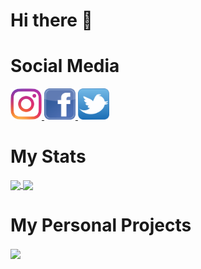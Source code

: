 # Hi there 👋

# Social Media

<a href = "https://www.instagram.com/anne_mojo/">
    <img src = "Social Media Logos/Instagram.png" width = "auto" height = "50px" />
</a>

<a href = "https://www.facebook.com/anneemojo">
    <img src = "Social Media Logos/Facebook.png" width = "auto" height = "50px" />
</a>

<a href = "https://twitter.com/AnaMitrea">
    <img src = "Social Media Logos/Twitter.png" width = "auto" height = "50px" />
</a>

# My Stats

<a href = "https://github.com/AnneeMojo?tab=repositories">
  <img src = "https://github-readme-stats.vercel.app/api?username=AnneeMojo&count_private=true&show_icons=true&theme=tokyonight&include_all_commits=true" align = "center" />
</a>

<a href = "https://github.com/AnneeMojo?tab=repositories">
  <img src = "https://github-readme-stats.vercel.app/api/top-langs/?username=AnneeMojo&langs_count=10&theme=tokyonight&layout=compact&card_width=270" align = "center" />
</a>

# My Personal Projects

<a href = "https://github.com/AnneeMojo/Proiect-IP-Biblis">
  <img src = "https://github-readme-stats.vercel.app/api/pin/?username=AnneeMojo&repo=Proiect-IP-Biblis&theme=tokyonight&hide_border" align = "center" />
</a>


